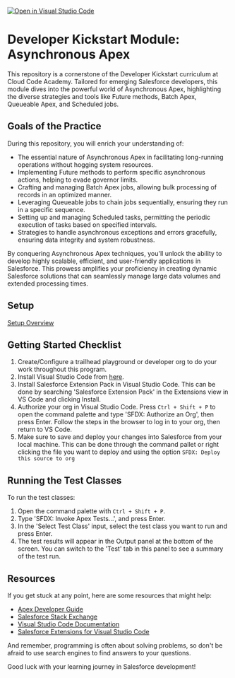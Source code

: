 [![Open in Visual Studio Code](https://classroom.github.com/assets/open-in-vscode-2e0aaae1b6195c2367325f4f02e2d04e9abb55f0b24a779b69b11b9e10269abc.svg)](https://classroom.github.com/online_ide?assignment_repo_id=16569320&assignment_repo_type=AssignmentRepo)
# Developer Kickstart Module: Asynchronous Apex

This repository is a cornerstone of the Developer Kickstart curriculum at Cloud Code Academy. Tailored for emerging Salesforce developers, this module dives into the powerful world of Asynchronous Apex, highlighting the diverse strategies and tools like Future methods, Batch Apex, Queueable Apex, and Scheduled jobs.

## Goals of the Practice

During this repository, you will enrich your understanding of:
- The essential nature of Asynchronous Apex in facilitating long-running operations without hogging system resources.
- Implementing Future methods to perform specific asynchronous actions, helping to evade governor limits.
- Crafting and managing Batch Apex jobs, allowing bulk processing of records in an optimized manner.
- Leveraging Queueable jobs to chain jobs sequentially, ensuring they run in a specific sequence.
- Setting up and managing Scheduled tasks, permitting the periodic execution of tasks based on specified intervals.
- Strategies to handle asynchronous exceptions and errors gracefully, ensuring data integrity and system robustness.

By conquering Asynchronous Apex techniques, you'll unlock the ability to develop highly scalable, efficient, and user-friendly applications in Salesforce. This prowess amplifies your proficiency in creating dynamic Salesforce solutions that can seamlessly manage large data volumes and extended processing times.

## Setup
[Setup Overview](https://learn.cloudcodeacademy.com/courses/salesforce-developer-kickstart-program/lectures/47317620)

## Getting Started Checklist
1. Create/Configure a trailhead playground or developer org to do your work throughout this program.
2. Install Visual Studio Code from [here](https://code.visualstudio.com/download).
3. Install Salesforce Extension Pack in Visual Studio Code. This can be done by searching 'Salesforce Extension Pack' in the Extensions view in VS Code and clicking Install.
4. Authorize your org in Visual Studio Code. Press `Ctrl + Shift + P` to open the command palette and type 'SFDX: Authorize an Org', then press Enter. Follow the steps in the browser to log in to your org, then return to VS Code.
5. Make sure to save and deploy your changes into Salesforce from your local machine. This can be done through the command pallet or right clicking the file you want to deploy and using the option `SFDX: Deploy this source to org`

## Running the Test Classes

To run the test classes:

1. Open the command palette with `Ctrl + Shift + P`.
2. Type 'SFDX: Invoke Apex Tests...', and press Enter.
3. In the 'Select Test Class' input, select the test class you want to run and press Enter.
4. The test results will appear in the Output panel at the bottom of the screen. You can switch to the 'Test' tab in this panel to see a summary of the test run.

## Resources

If you get stuck at any point, here are some resources that might help:

- [Apex Developer Guide](https://developer.salesforce.com/docs/atlas.en-us.apexcode.meta/apexcode/apex_dev_guide.htm)
- [Salesforce Stack Exchange](https://salesforce.stackexchange.com/)
- [Visual Studio Code Documentation](https://code.visualstudio.com/docs)
- [Salesforce Extensions for Visual Studio Code](https://developer.salesforce.com/tools/vscode/)

And remember, programming is often about solving problems, so don't be afraid to use search engines to find answers to your questions.

Good luck with your learning journey in Salesforce development!